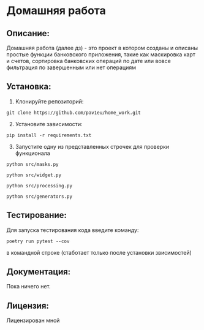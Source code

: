 # Домашняя работа 

## Описание:

Домашняя работа (далее дз) - это проект в котором созданы и описаны простые функции банковского приложения,
такие как маскировка карт и счетов, сортировка банковских
операций по дате или вовсе фильтрация по завершенным или нет операциям

## Установка:

1. Клонируйте репозиторий:
```
git clone https://github.com/pav1eu/home_work.git
```
2. Установите зависимости:
```
pip install -r requirements.txt
```
3. Запустите одну из представленных строчек для проверки функционала
```
python src/masks.py
```
```
python src/widget.py
```
```
python src/processing.py
```
```
python src/generators.py
```

## Тестирование:
Для запуска тестирования кода введите команду:
```
poetry run pytest --cov
```
в командной строке (стаботает только после установки звисимостей)
## Документация:

Пока ничего нет.

## Лицензия:

Лицензирован мной